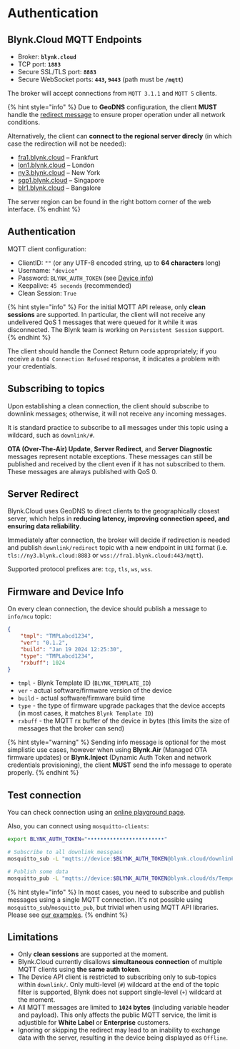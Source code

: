 # Authentication

## Blynk.Cloud MQTT Endpoints

* Broker: **`blynk.cloud`**
* TCP port: **`1883`**
* Secure SSL/TLS port: **`8883`**
* Secure WebSocket ports: **`443`, `9443`** (path must be **`/mqtt`**)

The broker will accept connections from `MQTT 3.1.1` and `MQTT 5` clients.

{% hint style="info" %}
Due to **GeoDNS** configuration, the client **MUST** handle the [redirect message](#server-redirect) to ensure proper operation under all network conditions.

Alternatively, the client can **connect to the regional server direcly** (in which case the redirection will not be needed):

- [fra1.blynk.cloud](https://fra1.blynk.cloud/) – Frankfurt
- [lon1.blynk.cloud](https://lon1.blynk.cloud/) – London
- [ny3.blynk.cloud](https://ny3.blynk.cloud/) – New York
- [sgp1.blynk.cloud](https://sgp1.blynk.cloud/) – Singapore
- [blr1.blynk.cloud](https://blr1.blynk.cloud/) – Bangalore

The server region can be found in the right bottom corner of the web interface.
{% endhint %}

## Authentication

MQTT client configuration:

* ClientID: `""` (or any UTF-8 encoded string, up to **64 characters** long)
* Username: `"device"`
* Password: `BLYNK_AUTH_TOKEN` (see [Device info](../../getting-started/activating-devices/manual-device-activation.md#step-3-getting-auth-token))
* Keepalive: `45 seconds` (recommended)
* Clean Session: `True`

{% hint style="info" %}
For the initial MQTT API release, only **clean sessions** are supported. In particular, the client will not receive any undelivered QoS 1 messages that were queued for it while it was disconnected. The Blynk team is working on `Persistent Session` support.
{% endhint %}

The client should handle the Connect Return code appropriately; if you receive a `0x04 Connection Refused` response, it indicates a problem with your credentials.

## Subscribing to topics

Upon establishing a clean connection, the client should subscribe to downlink messages; otherwise, it will not receive any incoming messages.

It is standard practice to subscribe to all messages under this topic using a wildcard, such as `downlink/#`.

**OTA (Over-The-Air) Update**, **Server Redirect**, and **Server Diagnostic** messages represent notable exceptions.
These messages can still be published and received by the client even if it has not subscribed to them.
These messages are always published with QoS 0.

## Server Redirect

Blynk.Cloud uses GeoDNS to direct clients to the geographically closest server, which helps in **reducing latency, improving connection speed, and ensuring data reliability**.

Immediately after connection, the broker will decide if redirection is needed and publish `downlink/redirect` topic with a new endpoint in `URI` format (i.e. `tls://ny3.blynk.cloud:8883` or `wss://fra1.blynk.cloud:443/mqtt`).

Supported protocol prefixes are: `tcp`, `tls`, `ws`, `wss`.

## Firmware and Device Info

On every clean connection, the device should publish a message to `info/mcu` topic:

```json
{
    "tmpl": "TMPLabcd1234",
    "ver": "0.1.2",
    "build": "Jan 19 2024 12:25:30",
    "type": "TMPLabcd1234",
    "rxbuff": 1024
}
```

* `tmpl` - Blynk Template ID (`BLYNK_TEMPLATE_ID`)
* `ver` - actual software/firmware version of the device
* `build` - actual software/firmware build time
* `type` - the type of firmware upgrade packages that the device accepts (in most cases, it matches `Blynk Template ID`)
* `rxbuff` - the MQTT rx buffer of the device in bytes (this limits the size of messages that the broker can send)

{% hint style="warning" %}
Sending info message is optional for the most simplistic use cases, however when using **Blynk.Air** (Managed OTA firmware updates) or **Blynk.Inject** (Dynamic Auth Token and network credentials provisioning), the client **MUST** send the info message to operate properly.
{% endhint %}

## Test connection

You can check connection using an [online playground page](https://html-preview.github.io/?url=https://github.com/Blynk-Technologies/Blynk-MQTT-Samples/blob/main/HTML5_WebSocket/WebSocket-Blynk-MQTT.html).


Also, you can connect using `mosquitto-clients`:

```sh
export BLYNK_AUTH_TOKEN="••••••••••••••••••••••••"

# Subscribe to all downlink messgaes
mosquitto_sub -L "mqtts://device:$BLYNK_AUTH_TOKEN@blynk.cloud/downlink/#" -F "%t: %p"

# Publish some data
mosquitto_pub -L "mqtts://device:$BLYNK_AUTH_TOKEN@blynk.cloud/ds/Temperature" -m "21.3"
```

{% hint style="info" %}
In most cases, you need to subscribe and publish messages using a single MQTT connection.
It's not possible using `mosquitto_sub`/`mosquitto_pub`, but trivial when using MQTT API libraries.
Please see [our examples](https://github.com/Blynk-Technologies/Blynk-MQTT-Samples).
{% endhint %}

## Limitations

* Only **clean sessions** are supported at the moment.
* Blynk.Cloud currently disallows **simultaneous connection** of multiple MQTT clients using **the same auth token**.
* The Device API client is restricted to subscribing only to sub-topics within `downlink/`. Only multi-level (`#`) wildcard at the end of the topic filter is supported, Blynk does not support single-level (`+`) wildcard at the moment.
* All MQTT messages are limited to **`1024` bytes** (including variable header and payload). This only affects the public MQTT service, the limit is adjustible for **White Label** or **Enterprise** customers.
* Ignoring or skipping the redirect may lead to an inability to exchange data with the server, resulting in the device being displayed as `Offline`.

